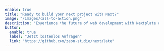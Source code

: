 ```yaml
---
enable: true
title: "Ready to build your next project with Next?"
image: "/images/call-to-action.png"
description: "Experience the future of web development with Nextplate and Next. Build lightning-fast static sites with ease and flexibility."
button:
  enable: true
  label: "Jetzt kostenlos Anfragen"
  link: "https://github.com/zeon-studio/nextplate"
---
```

